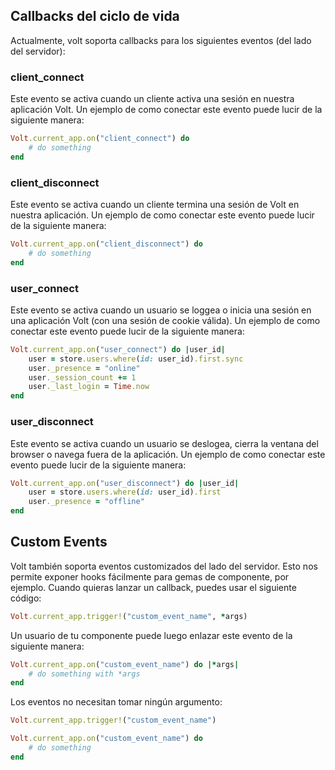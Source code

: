 ## Callbacks del ciclo de vida

Actualmente, volt soporta callbacks para los siguientes eventos (del lado del servidor):

### client_connect

Este evento se activa cuando un cliente activa una sesión en nuestra aplicación Volt. Un ejemplo de como conectar este evento puede
lucir de la siguiente manera:

```ruby
Volt.current_app.on("client_connect") do
    # do something
end
```

### client_disconnect

Este evento se activa cuando un cliente termina una sesión de Volt en nuestra aplicación. Un ejemplo de como conectar este evento puede
lucir de la siguiente manera:

```ruby
Volt.current_app.on("client_disconnect") do
    # do something
end
```

### user_connect

Este evento se activa cuando un usuario se loggea o inicia una sesión en una aplicación Volt (con una sesión de cookie válida). Un ejemplo de
como conectar este evento puede lucir de la siguiente manera:

```ruby
Volt.current_app.on("user_connect") do |user_id|
    user = store.users.where(id: user_id).first.sync
    user._presence = "online"
    user._session_count += 1
    user._last_login = Time.now
end
```

### user_disconnect
Este evento se activa cuando un usuario se deslogea, cierra la ventana del browser o navega fuera de la aplicación. Un ejemplo de
como conectar este evento puede lucir de la siguiente manera:

```ruby
Volt.current_app.on("user_disconnect") do |user_id|
    user = store.users.where(id: user_id).first
    user._presence = "offline"
end
```

## Custom Events
Volt también soporta eventos customizados del lado del servidor. Esto nos permite exponer hooks fácilmente para gemas de componente,
por ejemplo. Cuando quieras lanzar un callback, puedes usar el siguiente código:

```ruby
Volt.current_app.trigger!("custom_event_name", *args)
```

Un usuario de tu componente puede luego enlazar este evento de la siguiente manera:

```ruby
Volt.current_app.on("custom_event_name") do |*args|
    # do something with *args
end
```
Los eventos no necesitan tomar ningún argumento:

```ruby
Volt.current_app.trigger!("custom_event_name")

Volt.current_app.on("custom_event_name") do
    # do something
end
```
